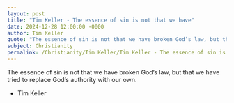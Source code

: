 ```yaml
---
layout: post
title: "Tim Keller - The essence of sin is not that we have"
date: 2024-12-28 12:00:00 -0000
author: Tim Keller
quote: "The essence of sin is not that we have broken God’s law, but that we have tried to replace God’s authority with our own."
subject: Christianity
permalink: /Christianity/Tim Keller/Tim Keller - The essence of sin is not that we have
---
```


The essence of sin is not that we have broken God’s law, but that we have tried to replace God’s authority with our own.

- Tim Keller
